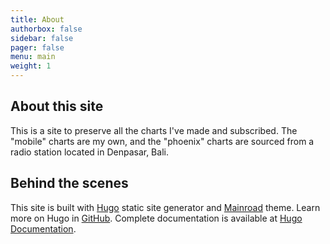 ```yaml
---
title: About
authorbox: false
sidebar: false
pager: false
menu: main
weight: 1
---
```


## About this site
This is a site to preserve all the charts I've made and subscribed. The "mobile" charts are my own, and the "phoenix" charts are sourced from a radio station located in Denpasar, Bali.

## Behind the scenes
This site is built with [Hugo](https://gohugo.io/) static site generator and [Mainroad](https://github.com/vimux/mainroad) theme. Learn more on Hugo in [GitHub](https://github.com/gohugoio/hugo). Complete documentation is available at
[Hugo Documentation](https://gohugo.io/getting-started/).
